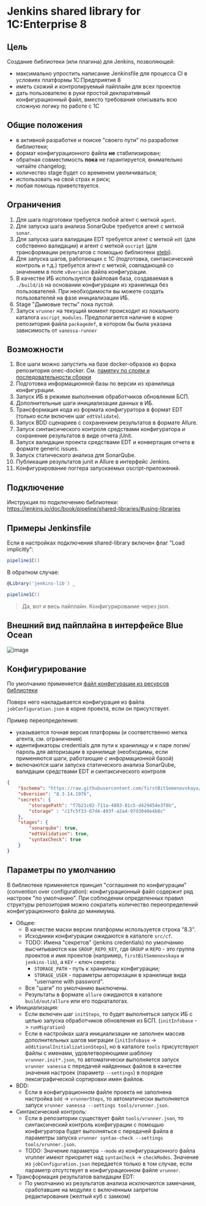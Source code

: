 # Jenkins shared library for 1C:Enterprise 8

## Цель

Создание библиотеки (или плагина) для Jenkins, позволяющей:

* максимально упростить написание Jenkinsfile для процесса CI в условиях платформы 1С:Предприятие 8
* иметь схожий и контролируемый пайплайн для всех проектов
* дать пользователю в руки простой декларативный конфигурационный файл, вместо требования описывать всю сложную логику по работе с 1С 

## Общие положения

* в активной разработке и поиске "своего пути" по разработке библиотеки;
* формат конфигурационного файла **не** стабилизирован;
* обратная совместимость **пока** не гарантируется, внимательно читайте changelog;
* количество stage будет со временем увеличиваться;
* использовать на свой страх и риск;
* любая помощь приветствуется.

## Ограничения

1. Для шага подготовки требуется любой агент с меткой `agent`.
1. Для запуска шага анализа SonarQube требуется агент с меткой `sonar`.
1. Для запуска шага валидации EDT требуется агент с меткой `edt` (для собственно валидации) и агент с меткой `oscript` (для трансформации результатов с помощью библиотеки [stebi](https://github.com/Stepa86/stebi)).
1. Для запуска шагов, работающих с 1С (подготовка, синтаксический контроль и т.д.) требуется агент с меткой, совпадающей со значением в поле `v8version` файла конфигурации.
1. В качестве ИБ используется файловая база, создаваемая в `./build/ib` на основании конфигурации из хранилища без пользователей. При необходимости вы можете создать пользователей на фазе инициализации ИБ.
1. Stage "Дымовые тесты" пока пустой.
1. Запуск `vrunner` на текущий момент происходит из локального каталога `oscript_modules`. Предполагается наличие в корне репозитория файла `packagedef`, в котором бы была указана зависимость от `vanessa-runner`

## Возможности

1. Все шаги можно запустить на базе docker-образов из форка репозитория onec-docker. См. [памятку по слоям и последовательности сборки](https://github.com/firstBitSemenovskaya/onec-docker/blob/feature/first-bit/Layers.md)
1. Подготовка информационной базы по версии из хранилища конфигурации.
1. Запуск ИБ в режиме выполнения обработчиков обновления БСП.
1. Дополнительные шаги инициализации данных в ИБ.
1. Трансформация кода из формата конфигуратора в формат EDT (только если включен шаг `edtValidate`).
1. Запуск BDD сценариев с сохранением результатов в формате Allure.
1. Запуск синтаксического контроля средствами конфигуратора и сохранение результатов в виде отчета jUnit.
1. Запуск валидации проекта средствами EDT и конвертация отчета в формате generic issues.
1. Запуск статического анализа для SonarQube.
1. Публикация результатов junit и Allure в интерфейс Jenkins.
1. Конфигурирование логгера запускаемых oscript-приложений.

## Подключение

Инструкция по подключению библиотеки: https://jenkins.io/doc/book/pipeline/shared-libraries/#using-libraries

## Примеры Jenkinsfile

Если в настройках подключения shared-library включен флаг "Load implicitly":

```groovy
pipeline1C()
```

В обратном случае:

```groovy
@Library('jenkins-lib') _

pipeline1C()
```

> Да, вот и весь пайплайн. Конфигурирование через json.

## Внешний вид пайплайна в интерфейсе Blue Ocean

![image](https://user-images.githubusercontent.com/1132840/121659170-b67f9e00-caaa-11eb-91be-107a689e893d.png)

## Конфигурирование

По умолчанию применяется [файл конфигурации из ресурсов библиотеки](resources/globalConfiguration.json)

Поверх него накладывается конфигурация из файла `jobConfiguration.json` в корне проекта, если он присутствует.

Пример переопределения:

* указывается точная версия платформы (и соответственно метка агента, см. ограничения)
* идентификаторы credentials для пути к хранилищу и к паре логин/пароль для авторизации в хранилище (необходимы, если применяются шаги, работающие с информационной базой)
* включаются шаги запуска статического анализа SonarQube, валидации средствами EDT и синтаксического контроля 

```json
{
    "$schema": "https://raw.githubusercontent.com/firstBitSemenovskaya/jenkins-lib/master/resources/schema.json",
    "v8version": "8.3.14.1976",
    "secrets": {
        "storagePath": "f7b21c02-711a-4883-81c5-d429454e3f8b",
        "storage" : "c1fc5f33-67d4-493f-a2a4-97d3040e4b8c"
    },
    "stages": {
        "sonarqube": true,
        "edtValidation": true,
        "syntaxCheck": true
    }
}
```

## Параметры по умолчанию

В библиотеке применяется принцип "соглашения по конфигурации" (convention over configuration): конфигурационный файл
содержит ряд настроек "по умолчанию". При соблюдении определенных правил структуры репозитория можно сократить
количество переопределений конфигурационного файла до минимума.

* Общее:
  * В качестве маски версии платформы используется строка "8.3".
  * Исходники конфигурации ожидаются в каталоге `src/cf`.
  * TODO: Имена "секретов" (jenkins credentials) по умолчанию высчитываются как `GROUP_REPO_KEY`, где `GROUP` и `REPO` - это группа проектов и имя проектов (например, `firstBitSemenovskaya` и `jenkins-lib`), а `KEY` - ключ секрета:
    * `STORAGE_PATH` - путь к хранилищу конфигурации;
    * `STORAGE_USER` - параметры авторизации в хранилище вида "username with password".
  * Все "шаги" по умолчанию выключены.
  * Результаты в формате `allure` ожидаются в каталоге `build/out/allure` или его подкаталогах.
* Инициализация:
  * Если включен шаг `initSteps`, то будет выполняться запуск ИБ с целью запуска обработчиков обновления из БСП. (`initInfobase` -> `runMigration`)
  * Если в настройках шага инициализации не заполнен массив дополнительных шагов миграции (`initInfobase` -> `additionalInitializationSteps`), но в каталоге `tools` присутствуют файлы с именами, удовлетворяющими шаблону `vrunner.init*.json`, то автоматически выполняется запуск `vrunner vanessa` с передачей найденных файлов в качестве значения настроек (параметр `--settings`) в порядке лексиграфической сортировки имен файлов.
* BDD:
  * Если в конфигурационном файле проекта не заполнена настройка `bdd` -> `vrunnerSteps`, то автоматически выполняется запуск `vrunner vanessa --settings tools/vrunner.json`.
* Синтаксический контроль:
  * Если в репозитории существует файл `tools/vrunner.json`, то синтаксический контроль конфигурации с помощью конфигуратора будет выполняться с передачей файла в параметры запуска `vrunner syntax-check --settings tools/vrunner.json`.
  * TODO: Значение параметра `--mode` из конфигурационного файла vrunner имеют приоритет над `syntaxCheck` -> `checkModes`. Значение из `jobConfiguration.json` передается только в том случае, если параметр отсутствует в конфигурационном файле `vrunner`.
* Трансформация результатов валидации EDT:
  * По умолчанию из результатов анализа исключаются замечания, сработавшие на модулях с включенным запретом редактирования (желтый куб с замком)
